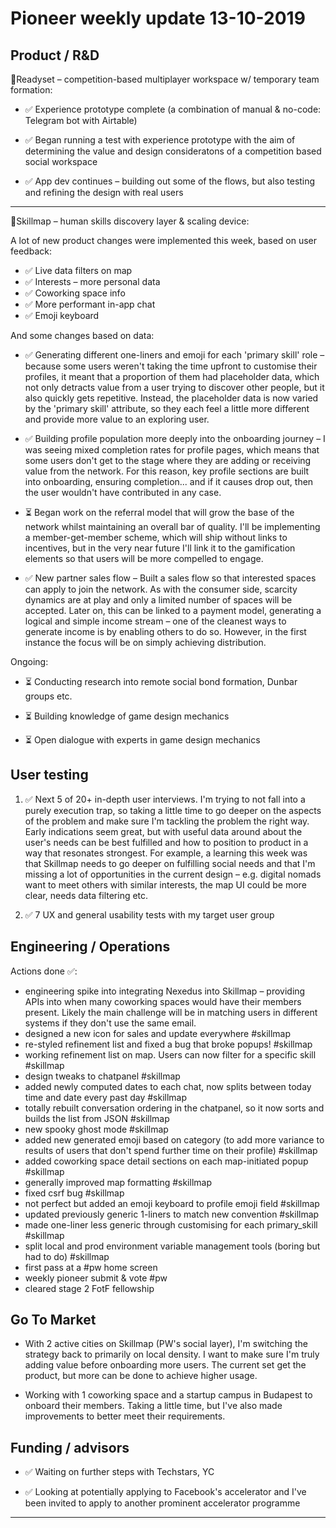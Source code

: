 # Pioneer weekly update 13-10-2019


## Product / R&D

👟Readyset – competition-based multiplayer workspace w/ temporary team formation:  

*  ✅ Experience prototype complete (a combination of manual & no-code: Telegram bot with Airtable)

*  ✅ Began running a test with experience prototype with the aim of determining the value and design consideratons of a competition based social workspace  
  
*  ✅ App dev continues – building out some of the flows, but also testing and refining the design with real users
  
----

📍Skillmap – human skills discovery layer & scaling device:  

A lot of new product changes were implemented this week, based on user feedback:

*  ✅ Live data filters on map
*  ✅ Interests – more personal data
*  ✅ Coworking space info
*  ✅ More performant in-app chat
*  ✅ Emoji keyboard

And some changes based on data:

*  ✅ Generating different one-liners and emoji for each 'primary skill' role – because some users weren't taking the time upfront to customise their profiles, it meant that a proportion of them had placeholder data, which not only detracts value from a user trying to discover other people, but it also quickly gets repetitive. Instead, the placeholder data is now varied by the 'primary skill' attribute, so they each feel a little more different and provide more value to an exploring user.


*  ✅ Building profile population more deeply into the onboarding journey – I was seeing mixed completion rates for profile pages, which means that some users don't get to the stage where they are adding or receiving value from the network. For this reason, key profile sections are built into onboarding, ensuring completion... and if it causes drop out, then the user wouldn't have contributed in any case.  


*  ⏳ Began work on the referral model that will grow the base of the network whilst maintaining an overall bar of quality. I'll be implementing a member-get-member scheme, which will ship without links to incentives, but in the very near future I'll link it to the gamification elements so that users will be more compelled to engage.

*  ✅ New partner sales flow – Built a sales flow so that interested spaces can apply to join the network. As with the consumer side, scarcity dynamics are at play and only a limited number of spaces will be accepted. Later on, this can be linked to a payment model, generating a logical and simple income stream – one of the cleanest ways to generate income is by enabling others to do so. However, in the first instance the focus will be on simply achieving distribution.


Ongoing:

*  ⏳ Conducting research into remote social bond formation, Dunbar groups etc.  

*  ⏳ Building knowledge of game design mechanics  

*  ⏳ Open dialogue with experts in game design mechanics  
  
  
  
## User testing  
  
  
1. ✅ Next 5 of 20+ in-depth user interviews. I'm trying to not fall into a purely execution trap, so taking a little time to go deeper on the aspects of the problem and make sure I'm tackling the problem the right way. Early indications seem great, but with useful data around about the user's needs can be best fulfilled and how to position to product in a way that resonates strongest. For example, a learning this week was that Skillmap needs to go deeper on fulfilling social needs and that I'm missing a lot of opportunities in the current design – e.g. digital nomads want to meet others with similar interests, the map UI could be more clear, needs data filtering etc.  

2. ✅ 7 UX and general usability tests with my target user group   




## Engineering / Operations

Actions done ✅:

* engineering spike into integrating Nexedus into Skillmap – providing APIs into when many coworking spaces would have their members present. Likely the main challenge will be in matching users in different systems if they don't use the same email.
* designed a new icon for sales and update everywhere #skillmap 
* re-styled refinement list and fixed a bug that broke popups! #skillmap 
* working refinement list on map. Users can now filter for a specific skill #skillmap 
* design tweaks to chatpanel #skillmap 
* added newly computed dates to each chat, now splits between today time and date every past day #skillmap 
* totally rebuilt conversation ordering in the chatpanel, so it now sorts and builds the list from JSON #skillmap 
* new spooky ghost mode #skillmap 
* added new generated emoji based on category (to add more variance to results of users that don't spend further time on their profile) #skillmap 
* added coworking space detail sections on each map-initiated popup #skillmap 
* generally improved map formatting #skillmap 
* fixed csrf bug #skillmap 
* not perfect but added an emoji keyboard to profile emoji field #skillmap 
* updated previously generic 1-liners to match new convention #skillmap 
* made one-liner less generic through customising for each primary_skill #skillmap 
* split local and prod environment variable management tools (boring but had to do) #skillmap 
* first pass at a #pw home screen 
* weekly pioneer submit & vote #pw 
* cleared stage 2 FotF fellowship 


## Go To Market

* With 2 active cities on Skillmap (PW's social layer), I'm switching the strategy back to primarily on local density. I want to make sure I'm truly adding value before onboarding more users. The current set get the product, but more can be done to achieve higher usage.    

* Working with 1 coworking space and a startup campus in Budapest to onboard their members. Taking a little time, but I've also made improvements to better meet their requirements.

  


## Funding / advisors  

* ✅ Waiting on further steps with Techstars, YC 

* ✅ Looking at potentially applying to Facebook's accelerator and I've been invited to apply to another prominent accelerator programme  
  
  
  
----



